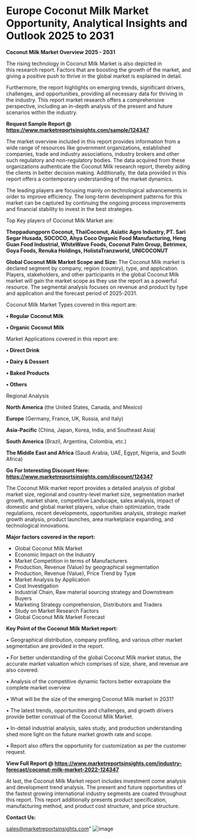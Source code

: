 # Europe Coconut Milk Market Opportunity, Analytical Insights and Outlook 2025 to 2031

<Strong> Coconut Milk Market Overview 2025 - 2031</strong>

The rising technology in Coconut Milk Market is also depicted in this research report. Factors that are boosting the growth of the market, and giving a positive push to thrive in the global market is explained in detail.

Furthermore, the report highlights on emerging trends, significant drivers, challenges, and opportunities, providing all necessary data for thriving in the industry. This report market research offers a comprehensive perspective, including an in-depth analysis of the present and future scenarios within the industry.

<strong>Request Sample Report @ <a href=https://www.marketreportsinsights.com/sample/124347>https://www.marketreportsinsights.com/sample/124347</a></strong>

The market overview included in this report provides information from a wide range of resources like government organizations, established companies, trade and industry associations, industry brokers and other such regulatory and non-regulatory bodies. The data acquired from these organizations authenticate the Coconut Milk research report, thereby aiding the clients in better decision making. Additionally, the data provided in this report offers a contemporary understanding of the market dynamics.

The leading players are focusing mainly on technological advancements in order to improve efficiency. The long-term development patterns for this market can be captured by continuing the ongoing process improvements and financial stability to invest in the best strategies.

Top Key players of Coconut Milk Market are:

<strong>Theppadungporn Coconut, ThaiCoconut, Asiatic Agro Industry, PT. Sari Segar Husada, SOCOCO, Ahya Coco Organic Food Manufacturing, Heng Guan Food Industrial, WhiteWave Foods, Coconut Palm Group, Betrimex, Goya Foods, Renuka Holdings, HolistaTranzworld, UNICOCONUT</strong>

<strong><b>Global Coconut Milk Market Scope and Size:</b></strong>
The Coconut Milk market is declared segment by company, region (country), type, and application. Players, stakeholders, and other participants in the global Coconut Milk market will gain the market scope as they use the report as a powerful resource. The segmental analysis focuses on revenue and product by type and application and the forecast period of 2025-2031.

Coconut Milk Market Types covered in this report are:

<strong>• Regular Coconut Milk

• Organic Coconut Milk</strong>

Market Applications covered in this report are:

<strong>• Direct Drink

• Dairy & Dessert

• Baked Products

• Others</strong> 

Regional Analysis

<strong>North America</strong> (the United States, Canada, and Mexico)

<strong>Europe</strong> (Germany, France, UK, Russia, and Italy)

<strong>Asia-Pacific</strong> (China, Japan, Korea, India, and Southeast Asia)

<strong>South America</strong> (Brazil, Argentina, Colombia, etc.)

<strong>The Middle East and Africa</strong> (Saudi Arabia, UAE, Egypt, Nigeria, and South Africa)

<strong>Go For Interesting Discount Here: <a href=https://www.marketreportsinsights.com/discount/124347>https://www.marketreportsinsights.com/discount/124347</a></strong>

The Coconut Milk market report provides a detailed analysis of global market size, regional and country-level market size, segmentation market growth, market share, competitive Landscape, sales analysis, impact of domestic and global market players, value chain optimization, trade regulations, recent developments, opportunities analysis, strategic market growth analysis, product launches, area marketplace expanding, and technological innovations.

<strong><b>Major factors covered in the report:</b></strong>
<ul>
  <li>Global Coconut Milk Market </li>
  <li>Economic Impact on the Industry</li>
  <li>Market Competition in terms of Manufacturers</li>
  <li>Production, Revenue (Value) by geographical segmentation</li>
  <li>Production, Revenue (Value), Price Trend by Type</li>
  <li>Market Analysis by Application</li>
  <li>Cost Investigation</li>
  <li>Industrial Chain, Raw material sourcing strategy and Downstream Buyers</li>
  <li>Marketing Strategy comprehension, Distributors and Traders</li>
  <li>Study on Market Research Factors</li>
  <li>Global Coconut Milk Market Forecast</li>
</ul>

<strong><b>Key Point of the Coconut Milk Market report:</b></strong>

• Geographical distribution, company profiling, and various other market segmentation are provided in the report.

• For better understanding of the global Coconut Milk market status, the accurate market valuation which comprises of size, share, and revenue are also covered.

• Analysis of the competitive dynamic factors better extrapolate the complete market overview

• What will be the size of the emerging Coconut Milk market in 2031?

• The latest trends, opportunities and challenges, and growth drivers provide better construal of the Coconut Milk Market.

• In-detail industrial analysis, sales study, and production understanding shed more light on the future market growth rate and scope.

• Report also offers the opportunity for customization as per the customer request.

<strong><b>View Full Report @ <a href=https://www.marketreportsinsights.com/industry-forecast/coconut-milk-market-2022-124347>https://www.marketreportsinsights.com/industry-forecast/coconut-milk-market-2022-124347</a></b></strong>


At last, the Coconut Milk Market report includes investment come analysis and development trend analysis. The present and future opportunities of the fastest growing international industry segments are coated throughout this report. This report additionally presents product specification, manufacturing method, and product cost structure, and price structure.

<strong>Contact Us:</strong>

sales@marketreportsinsights.com"
![image](https://github.com/user-attachments/assets/5b9d4b71-f732-4b04-a8c6-652f696d9881)
